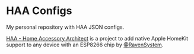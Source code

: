 # HAA Configs
My personal repository with HAA JSON configs.

[HAA - Home Accessory Architect](https://github.com/RavenSystem/esp-homekit-devices) is a project to add native Apple HomeKit support to any device with an ESP8266 chip by [@RavenSystem](https://github.com/RavenSystem).